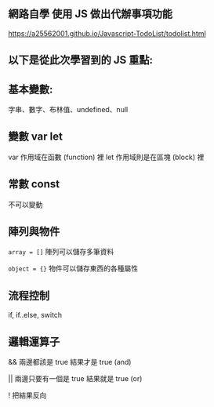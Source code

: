 ## 網路自學 使用 JS 做出代辦事項功能

https://a25562001.github.io/Javascript-TodoList/todolist.html

## 以下是從此次學習到的 JS 重點:

## 基本變數:

字串、數字、布林值、undefined、null

## 變數 var let

var 作用域在函數 (function) 裡
let 作用域則是在區塊 (block) 裡

## 常數 const

不可以變動

## 陣列與物件

`array = []`
陣列可以儲存多筆資料

`object = {}`
物件可以儲存東西的各種屬性

## 流程控制

if, if..else, switch

## 邏輯運算子

&& 兩邊都該是 true 結果才是 true (and)

|| 兩邊只要有一個是 true 結果就是 true (or)

! 把結果反向
